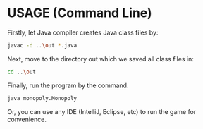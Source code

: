 # USAGE (Command Line)

Firstly, let Java compiler creates Java class files by: 
```bash
javac -d ..\out *.java
```
Next, move to the directory out which we saved all class files in:
```bash
cd ..\out
```
Finally, run the program by the command:
```bash
java monopoly.Monopoly
```
Or, you can use any IDE (IntelliJ, Eclipse, etc) to run the game for convenience.
